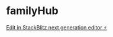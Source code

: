 # familyHub

[Edit in StackBlitz next generation editor ⚡️](https://stackblitz.com/~/github.com/mesbahsidi90/familyHub)